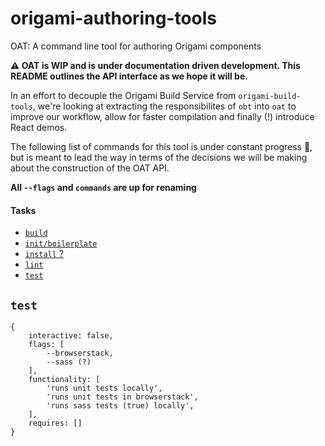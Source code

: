 # origami-authoring-tools
OAT: A command line tool for authoring Origami components

**:warning: OAT is WIP and is under documentation driven development. This README outlines the API interface as we hope it will be.**

In an effort to decouple the Origami Build Service from `origami-build-tools`, we're looking at extracting the responsibilites of `obt` into `oat` to improve  our workflow, allow for faster compilation and finally (!) introduce React demos.

The following list of commands for this tool is under constant progress :construction:, but is meant to lead the way in terms of the decisions we will be making about the construction of the OAT API.

**All `--flags` and `commands` are up for renaming**

#### Tasks
- [`build`](./task-docs/BUILD.md)
- [`init/boilerplate`](./task-docs/INIT-BOILERPLATE.md)
- [`install` ?](/task-docs/INSTALL.md)
- [`lint`](/taks-docs/LINT.md)
- [`test`](#test)

## `test`

```
{
	interactive: false,
	flags: [
		--browserstack,
		--sass (?)
	],
	functionality: [
		'runs unit tests locally',
		'runs unit tests in browserstack',
		'runs sass tests (true) locally',
	],
	requires: []
}
```
